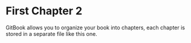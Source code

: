 # First Chapter 2

GitBook allows you to organize your book into chapters, each chapter is stored in a separate file like this one.
